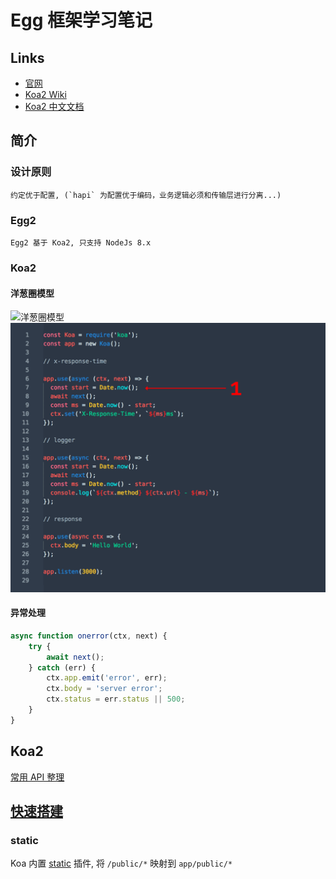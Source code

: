 # Egg 框架学习笔记

## Links
- [官网](https://eggjs.org/zh-cn/intro/index.html)
- [Koa2 Wiki](https://github.com/koajs/koa/wiki)
- [Koa2 中文文档](https://koa.bootcss.com/)

## 简介
### 设计原则  
    约定优于配置, (`hapi` 为配置优于编码，业务逻辑必须和传输层进行分离...)
### Egg2
    Egg2 基于 Koa2, 只支持 NodeJs 8.x
### Koa2
#### 洋葱圈模型  
![洋葱圈模型](https://camo.githubusercontent.com/d80cf3b511ef4898bcde9a464de491fa15a50d06/68747470733a2f2f7261772e6769746875622e636f6d2f66656e676d6b322f6b6f612d67756964652f6d61737465722f6f6e696f6e2e706e67)
![洋葱圈模型](https://raw.githubusercontent.com/koajs/koa/a7b6ed0529a58112bac4171e4729b8760a34ab8b/docs/middleware.gif)

#### 异常处理
```javascript
async function onerror(ctx, next) {
    try {
        await next();
    } catch (err) {
        ctx.app.emit('error', err);
        ctx.body = 'server error';
        ctx.status = err.status || 500;
    }
}
```

## Koa2
[常用 API 整理](https://github.com/SublimeCT/note/blob/master/JS/NodeJs/Koa2.md)

## [快速搭建](https://eggjs.org/zh-cn/intro/quickstart.html#逐步搭建)

### static
Koa 内置 [static](https://github.com/eggjs/egg-static) 插件, 将 `/public/*` 映射到 `app/public/*`



